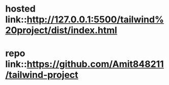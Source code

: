 # hosted link::http://127.0.0.1:5500/tailwind%20project/dist/index.html
# repo link::https://github.com/Amit848211/tailwind-project
